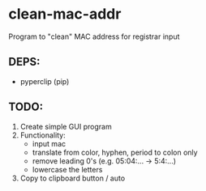 # clean-mac-addr

Program to "clean" MAC address for registrar input

## DEPS:
- pyperclip (pip)

## TODO:
1. Create simple GUI program
2. Functionality:
    - input mac
    - translate from color, hyphen, period to colon only
    - remove leading 0's (e.g. 05:04:... -\> 5:4:...)
    - lowercase the letters
3. Copy to clipboard button / auto
 
